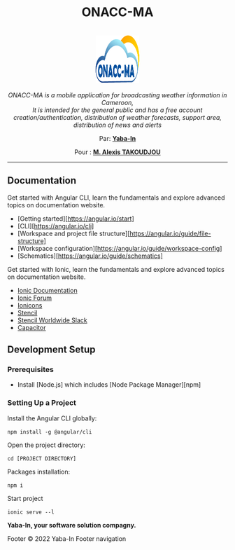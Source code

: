 <h1 align="center">ONACC-MA</h1>

<p align="center">
  <br>
  <img src="./src/assets/tikala_logo2.png" alt="ONACC-MA logo" width="100px" height="108px"/>
  <br><br>
  <i>ONACC-MA is a mobile application for broadcasting weather information in Cameroon,
    <br>It is intended for the general public and has a free account creation/authentication, distribution of weather forecasts, support area, distribution of news and alerts</i>
  <br>
</p>

<p align="center">Par:
  <a href="https://yabain.com"><strong>Yaba-In</strong></a>
  <br>
</p>

<p align="center">Pour :
  <a href=""><strong>M. Alexis TAKOUDJOU</strong></a>
  <br>
</p>

<hr>

## Documentation

Get started with Angular CLI, learn the fundamentals and explore advanced topics on documentation website.

- [Getting started][https://angular.io/start]
- [CLI][https://angular.io/cli]
- [Workspace and project file structure][https://angular.io/guide/file-structure]
- [Workspace configuration][https://angular.io/guide/workspace-config]
- [Schematics][https://angular.io/guide/schematics]


Get started with Ionic, learn the fundamentals and explore advanced topics on documentation website.

* [Ionic Documentation](https://ionicframework.com/docs/)
* [Ionic Forum](https://forum.ionicframework.com/)
* [Ionicons](http://ionicons.com/)
* [Stencil](https://stenciljs.com/)
* [Stencil Worldwide Slack](https://stencil-worldwide.herokuapp.com/)
* [Capacitor](https://capacitor.ionicframework.com/)


## Development Setup


### Prerequisites

- Install [Node.js] which includes [Node Package Manager][npm]

### Setting Up a Project

Install the Angular CLI globally:

```
npm install -g @angular/cli
```

Open the project directory:

```
cd [PROJECT DIRECTORY]
```

Packages installation:

```
npm i
```

Start project

```
ionic serve --l
```




**Yaba-In, your software solution compagny.**


Footer
© 2022 Yaba-In
Footer navigation


